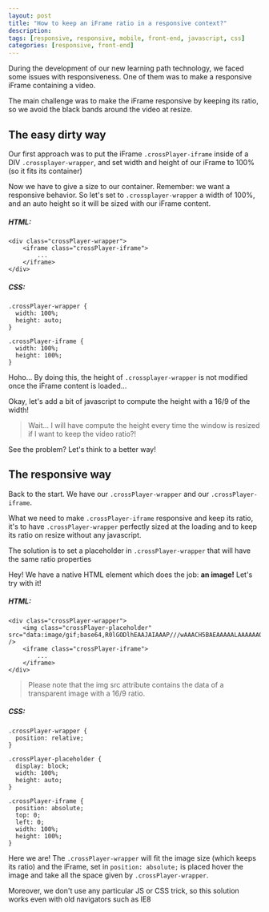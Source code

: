 ```yaml
---
layout: post
title: "How to keep an iFrame ratio in a responsive context?"
description:
tags: [responsive, responsive, mobile, front-end, javascript, css]
categories: [responsive, front-end]
---
```


During the development of our new learning path technology, we faced some issues with responsiveness.
One of them was to make a responsive iFrame containing a video.

The main challenge was to make the iFrame responsive by keeping its ratio, so we avoid the black bands around the video at resize.

## The easy dirty way ##

Our first approach was to put the iFrame `.crossPlayer-iframe` inside of a DIV `.crossplayer-wrapper`, and set width and height of our iFrame to 100% (so it fits its container)

Now we have to give a size to our container. Remember: we want a responsive behavior.
So let's set to `.crossplayer-wrapper` a width of 100%, and an auto height so it will be sized with our iFrame content.

##### HTML: #####

    <div class="crossPlayer-wrapper">
        <iframe class="crossPlayer-iframe">
            ...
        </iframe>
    </div>

##### CSS: #####

    .crossPlayer-wrapper {
      width: 100%;
      height: auto;
    }

    .crossPlayer-iframe {
      width: 100%;
      height: 100%;
    }

Hoho... By doing this, the height of `.crossplayer-wrapper` is not modified once the iFrame content is loaded...

Okay, let's add a bit of javascript to compute the height with a 16/9 of the width!

> Wait... I will have compute the height every time the window is resized if I want to keep the video ratio?!

See the problem? Let's think to a better way!

## The responsive way ##

Back to the start. We have our `.crossPlayer-wrapper` and our `.crossPlayer-iframe`.

What we need to make `.crossPlayer-iframe` responsive and keep its ratio, it's to have `.crossPlayer-wrapper` perfectly sized at the loading and to keep its ratio on resize without any javascript.

The solution is to set a placeholder in `.crossPlayer-wrapper` that will have the same ratio properties

Hey! We have a native HTML element which does the job: **an image!** Let's try with it!

##### HTML: #####

    <div class="crossPlayer-wrapper">
        <img class="crossPlayer-placeholder" src="data:image/gif;base64,R0lGODlhEAAJAIAAAP///wAAACH5BAEAAAAALAAAAAAQAAkAAAIKhI+py+0Po5yUFQA7" />
        <iframe class="crossPlayer-iframe">
            ...
        </iframe>
    </div>
> Please note that the img src attribute contains the data of a transparent image with a 16/9 ratio.

##### CSS: #####

    .crossPlayer-wrapper {
      position: relative;
    }

    .crossPlayer-placeholder {
      display: block;
      width: 100%;
      height: auto;
    }

    .crossPlayer-iframe {
      position: absolute;
      top: 0;
      left: 0;
      width: 100%;
      height: 100%;
    }

Here we are! The `.crossPlayer-wrapper` will fit the image size (which keeps its ratio) and the iFrame, set in `position: absolute;` is placed hover the image and take all the space given by `.crossPlayer-wrapper`.

Moreover, we don't use any particular JS or CSS trick, so this solution works even with old navigators such as IE8